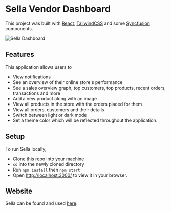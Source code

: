 # Sella Vendor Dashboard

This project was built with [React](https://github.com/facebook/create-react-app), [TailwindCSS](https://tailwindcss.com/) and some [Syncfusion](https://www.syncfusion.com/react-components) components.

![Sella Dashboard](https://res.cloudinary.com/dipyaby4f/image/upload/v1667651117/sella.png)

## Features

This application allows users to

- View notifications
- See an overview of their online store's performance
- See a sales overview graph, top customers, top products, recent orders, transactions and more
- Add a new product along with an image
- View all products in the store with the orders placed for them
- View all orders, customers and their details
- Switch between light or dark mode
- Set a theme color which will be reflected throughout the application.

## Setup

To run Sella locally,

- Clone this repo into your machine
- `cd` into the newly cloned directory
- Run `npm install` then `npm start`
- Open [http://localhost:3000/](http://localhost:3000/) to view it in your browser.

## Website

Sella can be found and used [here](https://sella.netlify.app/).
